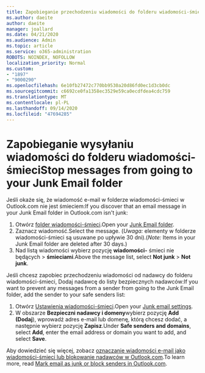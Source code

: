 ```yaml
---
title: Zapobieganie przechodzeniu wiadomości do folderu wiadomości-śmieci w programie Outlook.com
ms.author: daeite
author: daeite
manager: joallard
ms.date: 04/21/2020
ms.audience: Admin
ms.topic: article
ms.service: o365-administration
ROBOTS: NOINDEX, NOFOLLOW
localization_priority: Normal
ms.custom:
- "1897"
- "9000290"
ms.openlocfilehash: 6e10fb27472c770bb9530a20d86fd0ec1d3cb0dc
ms.sourcegitcommit: c6692ce0fa1358ec3529e59ca0ecdfdea4cdc759
ms.translationtype: MT
ms.contentlocale: pl-PL
ms.lasthandoff: 09/14/2020
ms.locfileid: "47694285"
---
```

# <a name="stop-messages-from-going-to-your-junk-email-folder"></a><span data-ttu-id="6e14f-102">Zapobieganie wysyłaniu wiadomości do folderu wiadomości-śmieci</span><span class="sxs-lookup"><span data-stu-id="6e14f-102">Stop messages from going to your Junk Email folder</span></span>

<span data-ttu-id="6e14f-103">Jeśli okaże się, że wiadomość e-mail w folderze wiadomości-śmieci w Outlook.com nie jest śmieciem:</span><span class="sxs-lookup"><span data-stu-id="6e14f-103">If you discover that an email message in your Junk Email folder in Outlook.com isn't junk:</span></span>

1. <span data-ttu-id="6e14f-104">Otwórz [folder wiadomości-śmieci](https://outlook.live.com/mail/junkemail).</span><span class="sxs-lookup"><span data-stu-id="6e14f-104">Open your [Junk Email folder](https://outlook.live.com/mail/junkemail).</span></span>
1. <span data-ttu-id="6e14f-105">Zaznacz wiadomość.</span><span class="sxs-lookup"><span data-stu-id="6e14f-105">Select the message.</span></span> <span data-ttu-id="6e14f-106">(*Uwaga:* elementy w folderze wiadomości-śmieci są usuwane po upływie 30 dni).</span><span class="sxs-lookup"><span data-stu-id="6e14f-106">(*Note:* Items in your Junk Email folder are deleted after 30 days.)</span></span>
1. <span data-ttu-id="6e14f-107">Nad listą wiadomości wybierz pozycję **wiadomości-** śmieci nie będących  >  **śmieciami**.</span><span class="sxs-lookup"><span data-stu-id="6e14f-107">Above the message list, select **Not junk** > **Not junk**.</span></span>

<span data-ttu-id="6e14f-108">Jeśli chcesz zapobiec przechodzeniu wiadomości od nadawcy do folderu wiadomości-śmieci, Dodaj nadawcę do listy bezpiecznych nadawców:</span><span class="sxs-lookup"><span data-stu-id="6e14f-108">If you want to prevent any messages from a sender from going to the Junk Email folder, add the sender to your safe senders list:</span></span>

1. <span data-ttu-id="6e14f-109">Otwórz [Ustawienia wiadomości-śmieci](https://go.microsoft.com/fwlink/?linkid=2035804).</span><span class="sxs-lookup"><span data-stu-id="6e14f-109">Open your [Junk email settings](https://go.microsoft.com/fwlink/?linkid=2035804).</span></span>
1. <span data-ttu-id="6e14f-110">W obszarze **Bezpieczni nadawcy i domeny**wybierz pozycję **Add (Dodaj**), wprowadź adres e-mail lub domenę, którą chcesz dodać, a następnie wybierz pozycję **Zapisz**.</span><span class="sxs-lookup"><span data-stu-id="6e14f-110">Under **Safe senders and domains**, select **Add**, enter the email address or domain you want to add, and select **Save**.</span></span>

<span data-ttu-id="6e14f-111">Aby dowiedzieć się więcej, zobacz [oznaczanie wiadomości e-mail jako wiadomości-śmieci lub blokowanie nadawców w Outlook.com](https://support.office.com/article/a3ece97b-82f8-4a5e-9ac3-e92fa6427ae4?wt.mc_id=Office_Outlook_com_Alchemy).</span><span class="sxs-lookup"><span data-stu-id="6e14f-111">To learn more, read [Mark email as junk or block senders in Outlook.com](https://support.office.com/article/a3ece97b-82f8-4a5e-9ac3-e92fa6427ae4?wt.mc_id=Office_Outlook_com_Alchemy).</span></span>
